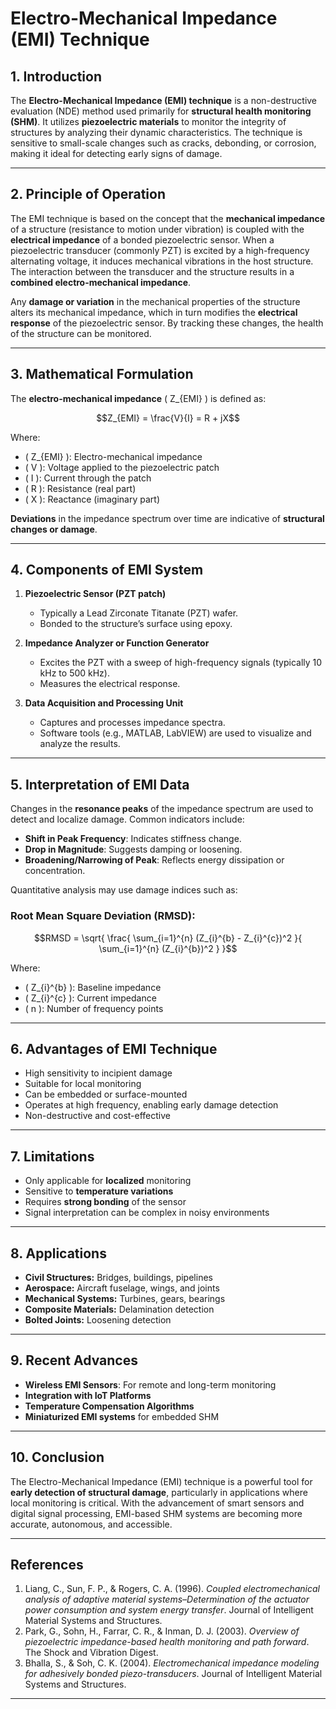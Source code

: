 # Electro-Mechanical Impedance (EMI) Technique

## 1. Introduction

The **Electro-Mechanical Impedance (EMI) technique** is a non-destructive evaluation (NDE) method used primarily for **structural health monitoring (SHM)**. It utilizes **piezoelectric materials** to monitor the integrity of structures by analyzing their dynamic characteristics. The technique is sensitive to small-scale changes such as cracks, debonding, or corrosion, making it ideal for detecting early signs of damage.

---

## 2. Principle of Operation

The EMI technique is based on the concept that the **mechanical impedance** of a structure (resistance to motion under vibration) is coupled with the **electrical impedance** of a bonded piezoelectric sensor. When a piezoelectric transducer (commonly PZT) is excited by a high-frequency alternating voltage, it induces mechanical vibrations in the host structure. The interaction between the transducer and the structure results in a **combined electro-mechanical impedance**.

Any **damage or variation** in the mechanical properties of the structure alters its mechanical impedance, which in turn modifies the **electrical response** of the piezoelectric sensor. By tracking these changes, the health of the structure can be monitored.

---

## 3. Mathematical Formulation

The **electro-mechanical impedance** \( Z_{EMI} \) is defined as:

```math
Z_{EMI} = \frac{V}{I} = R + jX
```

Where:
- \( Z_{EMI} \): Electro-mechanical impedance
- \( V \): Voltage applied to the piezoelectric patch
- \( I \): Current through the patch
- \( R \): Resistance (real part)
- \( X \): Reactance (imaginary part)

**Deviations** in the impedance spectrum over time are indicative of **structural changes or damage**.

---

## 4. Components of EMI System

1. **Piezoelectric Sensor (PZT patch)**  
   - Typically a Lead Zirconate Titanate (PZT) wafer.
   - Bonded to the structure’s surface using epoxy.

2. **Impedance Analyzer or Function Generator**  
   - Excites the PZT with a sweep of high-frequency signals (typically 10 kHz to 500 kHz).
   - Measures the electrical response.

3. **Data Acquisition and Processing Unit**  
   - Captures and processes impedance spectra.
   - Software tools (e.g., MATLAB, LabVIEW) are used to visualize and analyze the results.

---

## 5. Interpretation of EMI Data

Changes in the **resonance peaks** of the impedance spectrum are used to detect and localize damage. Common indicators include:

- **Shift in Peak Frequency**: Indicates stiffness change.
- **Drop in Magnitude**: Suggests damping or loosening.
- **Broadening/Narrowing of Peak**: Reflects energy dissipation or concentration.

Quantitative analysis may use damage indices such as:

### Root Mean Square Deviation (RMSD):

```math
RMSD = \sqrt{ \frac{ \sum_{i=1}^{n} (Z_{i}^{b} - Z_{i}^{c})^2 }{ \sum_{i=1}^{n} (Z_{i}^{b})^2 } }
```

Where:
- \( Z_{i}^{b} \): Baseline impedance
- \( Z_{i}^{c} \): Current impedance
- \( n \): Number of frequency points

---

## 6. Advantages of EMI Technique

- High sensitivity to incipient damage
- Suitable for local monitoring
- Can be embedded or surface-mounted
- Operates at high frequency, enabling early damage detection
- Non-destructive and cost-effective

---

## 7. Limitations

- Only applicable for **localized** monitoring
- Sensitive to **temperature variations**
- Requires **strong bonding** of the sensor
- Signal interpretation can be complex in noisy environments

---

## 8. Applications

- **Civil Structures:** Bridges, buildings, pipelines
- **Aerospace:** Aircraft fuselage, wings, and joints
- **Mechanical Systems:** Turbines, gears, bearings
- **Composite Materials:** Delamination detection
- **Bolted Joints:** Loosening detection

---

## 9. Recent Advances

- **Wireless EMI Sensors**: For remote and long-term monitoring
- **Integration with IoT Platforms**
- **Temperature Compensation Algorithms**
- **Miniaturized EMI systems** for embedded SHM

---

## 10. Conclusion

The Electro-Mechanical Impedance (EMI) technique is a powerful tool for **early detection of structural damage**, particularly in applications where local monitoring is critical. With the advancement of smart sensors and digital signal processing, EMI-based SHM systems are becoming more accurate, autonomous, and accessible.

---

## References

1. Liang, C., Sun, F. P., & Rogers, C. A. (1996). *Coupled electromechanical analysis of adaptive material systems–Determination of the actuator power consumption and system energy transfer*. Journal of Intelligent Material Systems and Structures.
2. Park, G., Sohn, H., Farrar, C. R., & Inman, D. J. (2003). *Overview of piezoelectric impedance-based health monitoring and path forward*. The Shock and Vibration Digest.
3. Bhalla, S., & Soh, C. K. (2004). *Electromechanical impedance modeling for adhesively bonded piezo-transducers*. Journal of Intelligent Material Systems and Structures.

---

